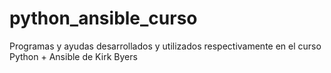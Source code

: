 # python_ansible_curso
Programas y ayudas desarrollados y utilizados respectivamente en el curso Python + Ansible de Kirk Byers
